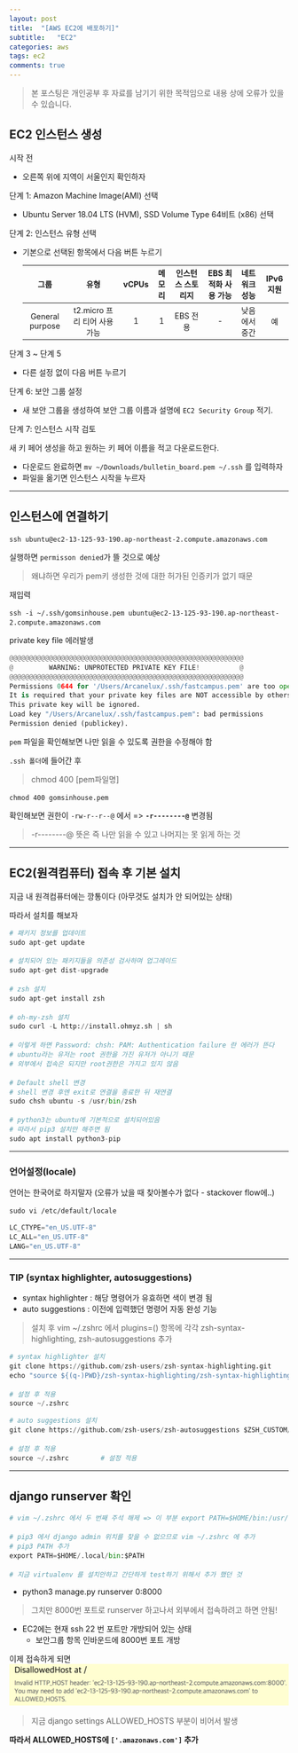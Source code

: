 ```yaml
---
layout: post
title:  "[AWS EC2에 배포하기]"
subtitle:   "EC2"
categories: aws
tags: ec2
comments: true
---
```

> 본 포스팅은 개인공부 후 자료를 남기기 위한 목적임으로 내용 상에 오류가 있을 수 있습니다.

## EC2 인스턴스 생성

시작 전

- 오른쪽 위에 지역이 서울인지 확인하자

단계 1: Amazon Machine Image(AMI) 선택

- Ubuntu Server 18.04 LTS (HVM), SSD Volume Type 64비트 (x86) 선택

단계 2: 인스턴스 유형 선택

- 기본으로 선택된 항목에서 다음 버튼 누르기

  |      그룹       |             유형             | vCPUs | 메모리 | 인스턴스 스토리지 | EBS 최적화 사용 가능 | 네트워크 성능 | IPv6 지원 |
  | :-------------: | :--------------------------: | :---: | :----: | :---------------: | :------------------: | ------------- | :-------: |
  | General purpose | t2.micro 프리 티어 사용 가능 |   1   |   1    |     EBS 전용      |          -           | 낮음에서 중간 |    예     |

단계 3 ~ 단계 5

- 다른 설정 없이 다음 버튼 누르기

단계 6: 보안 그룹 설정

- 새 보안 그룹을 생성하여 보안 그룹 이름과 설명에 `EC2 Security Group` 적기.

단계 7: 인스턴스 시작 검토

새 키 페어 생성을 하고 원하는 키 페어 이름을 적고 다운로드한다.

- 다운로드 완료하면 `mv ~/Downloads/bulletin_board.pem ~/.ssh` 를 입력하자
- 파일을 옮기면 인스턴스 시작을 누르자

----
## 인스턴스에 연결하기

`ssh ubuntu@ec2-13-125-93-190.ap-northeast-2.compute.amazonaws.com`

실행하면 `permisson denied`가 뜰 것으로 예상

> 왜냐하면 우리가 pem키 생성한 것에 대한 허가된 인증키가 없기 때문

재입력

`ssh -i ~/.ssh/gomsinhouse.pem ubuntu@ec2-13-125-93-190.ap-northeast-2.compute.amazonaws.com`

private key file 에러발생

```python
@@@@@@@@@@@@@@@@@@@@@@@@@@@@@@@@@@@@@@@@@@@@@@@@@@@@@@@@@@@
@         WARNING: UNPROTECTED PRIVATE KEY FILE!          @
@@@@@@@@@@@@@@@@@@@@@@@@@@@@@@@@@@@@@@@@@@@@@@@@@@@@@@@@@@@
Permissions 0644 for '/Users/Arcanelux/.ssh/fastcampus.pem' are too open.
It is required that your private key files are NOT accessible by others.
This private key will be ignored.
Load key "/Users/Arcanelux/.ssh/fastcampus.pem": bad permissions
Permission denied (publickey).
```

`pem` 파일을 확인해보면 나만 읽을 수 있도록 권한을 수정해야 함

`.ssh 폴더`에 들어간 후

> chmod 400 [pem파일명]

`chmod 400 gomsinhouse.pem`

 확인해보면 권한이 `-rw-r--r--@` 에서 => **`-r--------@`** 변경됨

 > -r--------@ 뜻은 즉 나만 읽을 수 있고 나머지는 못 읽게 하는 것

----
## EC2(원격컴퓨터) 접속 후 기본 설치
지금 내 원격컴퓨터에는 깡통이다 (아무것도 설치가 안 되어있는 상태)

따라서 설치를 해보자

```python
# 패키지 정보를 업데이트
sudo apt-get update

# 설치되어 있는 패키지들을 의존성 검사하며 업그레이드
sudo apt-get dist-upgrade

# zsh 설치
sudo apt-get install zsh

# oh-my-zsh 설치
sudo curl -L http://install.ohmyz.sh | sh

# 이렇게 하면 Password: chsh: PAM: Authentication failure 란 에러가 뜬다
# ubuntu라는 유저는 root 권한을 가진 유저가 아니기 때문
# 외부에서 접속은 되지만 root권한은 가지고 있지 않음

# Default shell 변경
# shell 변경 후엔 exit로 연결을 종료한 뒤 재연결
sudo chsh ubuntu -s /usr/bin/zsh

# python3는 ubuntu에 기본적으로 설치되어있음
# 따라서 pip3 설치만 해주면 됨
sudo apt install python3-pip
```
----

### 언어설정(locale)
언어는 한국어로 하지말자 (오류가 났을 때 찾아볼수가 없다 - stackover flow에..)

`sudo vi /etc/default/locale`

```python
LC_CTYPE="en_US.UTF-8"
LC_ALL="en_US.UTF-8"
LANG="en_US.UTF-8"
```

----
### TIP (syntax highlighter, autosuggestions)
- syntax highlighter : 해당 명령어가 유효하면 색이 변경 됨
- auto suggestions : 이전에 입력했던 명령어 자동 완성 기능

> 설치 후 vim ~/.zshrc 에서 plugins=() 항목에 각각 zsh-syntax-highlighting, zsh-autosuggestions 추가

```python
# syntax highlighter 설치
git clone https://github.com/zsh-users/zsh-syntax-highlighting.git
echo "source ${(q-)PWD}/zsh-syntax-highlighting/zsh-syntax-highlighting.zsh" >> ${ZDOTDIR:-$HOME}/.zshrc                   

# 설정 후 적용
source ~/.zshrc
```

```python
# auto suggestions 설치
git clone https://github.com/zsh-users/zsh-autosuggestions $ZSH_CUSTOM/plugins/zsh-autosuggestions

# 설정 후 적용
source ~/.zshrc        # 설정 적용
```

----

## django runserver 확인
```python
# vim ~/.zshrc 에서 두 번째 주석 해제 => 이 부분 export PATH=$HOME/bin:/usr/local/bin:$PATH

# pip3 에서 django admin 위치를 찾을 수 없으므로 vim ~/.zshrc 에 추가
# pip3 PATH 추가
export PATH=$HOME/.local/bin:$PATH

# 지금 virtualenv 를 설치안하고 간단하게 test하기 위해서 추가 했던 것
```
- python3 manage.py runserver 0:8000

> 그치만 8000번 포트로 runserver 하고나서 외부에서 접속하려고 하면 안됨!

- EC2에는 현재 ssh 22 번 포트만 개방되어 있는 상태
	- 보안그룹 항목 인바운드에 8000번 포트 개방

이제 접속하게 되면
![EC2-error-01](/assets/img/EC2/EC2-error-01.png)

> 지금 django settings ALLOWED_HOSTS 부분이 비어서 발생

**따라서 ALLOWED_HOSTS에 `['.amazonaws.com']` 추가**
